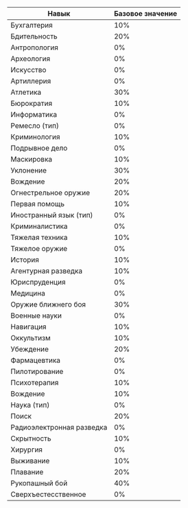 | Навык                     | Базовое значение |
| ------------------------- | ---------------- |
| Бухгалтерия               | 10%              |
| Бдительность              | 20%              |
| Антропология              | 0%               |
| Археология                | 0%               |
| Искусство                 | 0%               |
| Артиллерия                | 0%               |
| Атлетика                  | 30%              |
| Бюрократия                | 10%              |
| Информатика               | 0%               |
| Ремесло (тип)             | 0%               |
| Криминология              | 10%              |
| Подрывное дело            | 0%               |
| Маскировка                | 10%              |
| Уклонение                 | 30%              |
| Вождение                  | 20%              |
| Огнестрельное оружие      | 20%              |
| Первая помощь             | 10%              |
| Иностранный язык (тип)    | 0%               |
| Криминалистика            | 0%               |
| Тяжелая техника           | 10%              |
| Тяжелое оружие            | 0%               |
| История                   | 10%              |
| Агентурная разведка       | 10%              |
| Юриспруденция             | 0%               |
| Медицина                  | 0%               |
| Оружие ближнего боя       | 30%              |
| Военные науки             | 0%               |
| Навигация                 | 10%              |
| Оккультизм                | 10%              |
| Убеждение                 | 20%              |
| Фармацевтика              | 0%               |
| Пилотирование             | 0%               |
| Психотерапия              | 10%              |
| Вождение                  | 10%              |
| Наука (тип)               | 0%               |
| Поиск                     | 20%              |
| Радиоэлектронная разведка | 0%               |
| Скрытность                | 10%              |
| Хирургия                  | 0%               |
| Выживание                 | 10%              |
| Плавание                  | 20%              |
| Рукопашный бой            | 40%              |
| Сверхъестесственное       | 0%               |
